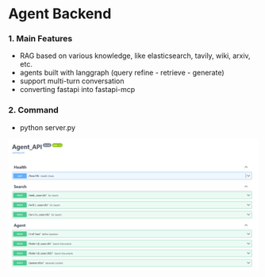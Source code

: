 # Agent Backend


### 1. Main Features
- RAG based on various knowledge, like elasticsearch, tavily, wiki, arxiv, etc.
- agents built with langgraph (query refine - retrieve - generate)
- support multi-turn conversation
- converting fastapi into fastapi-mcp


### 2. Command
- python server.py

![alt text](image.png)